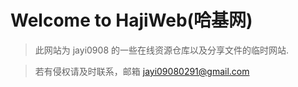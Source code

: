 # Welcome to HajiWeb(哈基网)

> 此网站为 jayi0908 的一些在线资源仓库以及分享文件的临时网站.

> 若有侵权请及时联系，邮箱 jayi09080291@gmail.com

<!-- 友链：[page.alabtnt.cn](https://page.alabtnt.cn/notes/1ss/main) -->

<!-- - [ZJU-GPA](./ZJU-GPA.pdf) -->